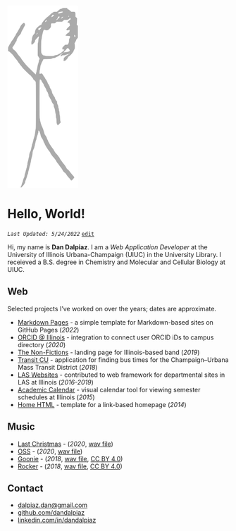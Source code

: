 
![hello world](assets/user/draw.svg)

# Hello, World!

_`Last Updated: 5/24/2022`_ [`edit`](https://github.com/dandalpiaz/dandalpiaz.github.io/edit/master/README.md)

Hi, my name is **Dan Dalpiaz**. I am a _Web Application Developer_ at the University of Illinois Urbana-Champaign (UIUC) in the University Library. I receieved a B.S. degree in Chemistry and Molecular and Cellular Biology at UIUC.

## Web

Selected projects I’ve worked on over the years; dates are approximate. 

- [Markdown Pages](https://dandalpiaz.github.io/markdown-pages/) - a simple template for Markdown-based sites on GitHub Pages (_2022_)
- [ORCID @ Illinois](https://orcid.library.illinois.edu/) - integration to connect user ORCID iDs to campus directory (_2020_)
- [The Non-Fictions](https://thenonfictions.com/) - landing page for Illinois-based band (_2019_)
- [Transit CU](https://transitcu.herokuapp.com/) - application for finding bus times for the Champaign–Urbana Mass Transit District (_2018_)
- [LAS Websites](https://atlas.illinois.edu/services/las-department-websites) - contributed to web framework for departmental sites in LAS at Illinois (_2016-2019_)
- [Academic Calendar](https://dandalpiaz.github.io/academic-calendar/2015.html) - visual calendar tool for viewing semester schedules at Illinois (_2015_)
- [Home HTML](https://dandalpiaz.github.io/home-html/home.html) - template for a link-based homepage (_2014_)
<!--- Play Your Music - play music files stored in Google Drive (_2019_)-->

## Music

- [Last Christmas](https://www.youtube.com/watch?v=TiUl5K99FXU) - (_2020_, [wav file](assets/user/last-christmas.wav))
- [OSS](https://www.youtube.com/watch?v=eokQGbBhNls) - (_2020_, [wav file](assets/user/oss.wav))
- [Goonie](https://www.youtube.com/watch?v=LlSPOV_h9s8) - (_2018_, [wav file](assets/user/goonie.wav), [CC BY 4.0](https://creativecommons.org/licenses/by/4.0/))
- [Rocker](https://www.youtube.com/watch?v=_OXw967BGUY) - (_2018_, [wav file](assets/user/rocker.wav), [CC BY 4.0](https://creativecommons.org/licenses/by/4.0/))

## Contact

- [dalpiaz.dan@gmail.com](mailto:dalpiaz.dan@gmail.com)
- [github.com/dandalpiaz](https://github.com/dandalpiaz)
- [linkedin.com/in/dandalpiaz](https://www.linkedin.com/in/dandalpiaz/)
